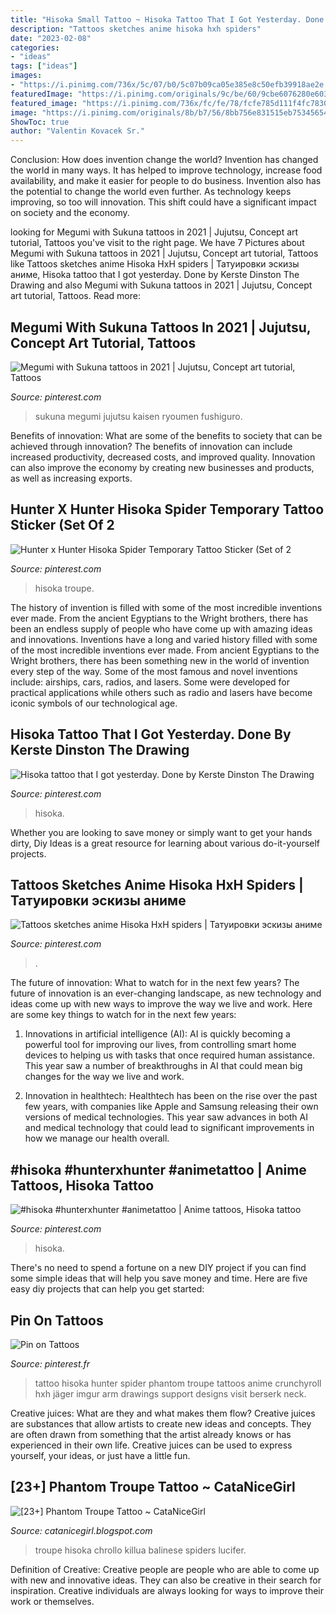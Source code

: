 ```yaml
---
title: "Hisoka Small Tattoo ~ Hisoka Tattoo That I Got Yesterday. Done By Kerste Dinston The Drawing"
description: "Tattoos sketches anime hisoka hxh spiders"
date: "2023-02-08"
categories:
- "ideas"
tags: ["ideas"]
images:
- "https://i.pinimg.com/736x/5c/07/b0/5c07b09ca05e385e8c50efb39918ae2e.jpg"
featuredImage: "https://i.pinimg.com/originals/9c/be/60/9cbe6076280e603d1979d7a1a49b526d.jpg"
featured_image: "https://i.pinimg.com/736x/fc/fe/78/fcfe785d111f4fc7830d47f57a61a457.jpg"
image: "https://i.pinimg.com/originals/8b/b7/56/8bb756e831515eb753456542947c39bb.jpg"
ShowToc: true
author: "Valentin Kovacek Sr."
---
```



Conclusion: How does invention change the world?
Invention has changed the world in many ways. It has helped to improve technology, increase food availability, and make it easier for people to do business. Invention also has the potential to change the world even further. As technology keeps improving, so too will innovation. This shift could have a significant impact on society and the economy.

	

		
looking for Megumi with Sukuna tattoos in 2021 | Jujutsu, Concept art tutorial, Tattoos you've visit to the right page. We have 7 Pictures about Megumi with Sukuna tattoos in 2021 | Jujutsu, Concept art tutorial, Tattoos like Tattoos sketches anime Hisoka HxH spiders | Татуировки эскизы аниме, Hisoka tattoo that I got yesterday. Done by Kerste Dinston The Drawing and also Megumi with Sukuna tattoos in 2021 | Jujutsu, Concept art tutorial, Tattoos. Read more:
		
    
## Megumi With Sukuna Tattoos In 2021 | Jujutsu, Concept Art Tutorial, Tattoos

<img loading=lazy src="https://i.pinimg.com/736x/45/ce/53/45ce53ad51a9be74a76c62f066a38562.jpg" onerror="this.onerror=null;this.src='https://tse2.mm.bing.net/th?id=OIP.OjUYmjOaw0-bV_ojJpxkKQHaHa&amp;pid=15.1';" alt="Megumi with Sukuna tattoos in 2021 | Jujutsu, Concept art tutorial, Tattoos">

_Source: pinterest.com_

>sukuna megumi jujutsu kaisen ryoumen fushiguro. 

	

Benefits of innovation: What are some of the benefits to society that can be achieved through innovation?
The benefits of innovation can include increased productivity, decreased costs, and improved quality. Innovation can also improve the economy by creating new businesses and products, as well as increasing exports.

    
## Hunter X Hunter Hisoka Spider Temporary Tattoo Sticker (Set Of 2

<img loading=lazy src="https://i.pinimg.com/originals/8b/b7/56/8bb756e831515eb753456542947c39bb.jpg" onerror="this.onerror=null;this.src='https://tse3.mm.bing.net/th?id=OIP.UurFxkrPz5xE166vV1F2FAHaHa&amp;pid=15.1';" alt="Hunter x Hunter Hisoka Spider Temporary Tattoo Sticker (Set of 2">

_Source: pinterest.com_

>hisoka troupe. 

	

The history of invention is filled with some of the most incredible inventions ever made. From the ancient Egyptians to the Wright brothers, there has been an endless supply of people who have come up with amazing ideas and innovations.
Inventions have a long and varied history filled with some of the most incredible inventions ever made. From ancient Egyptians to the Wright brothers, there has been something new in the world of invention every step of the way. Some of the most famous and novel inventions include: airships, cars, radios, and lasers. Some were developed for practical applications while others such as radio and lasers have become iconic symbols of our technological age.

    
## Hisoka Tattoo That I Got Yesterday. Done By Kerste Dinston The Drawing

<img loading=lazy src="https://i.pinimg.com/736x/fc/fe/78/fcfe785d111f4fc7830d47f57a61a457.jpg" onerror="this.onerror=null;this.src='https://tse2.mm.bing.net/th?id=OIP.IrtEfnesHZbz-jZGh7vdNwHaJ3&amp;pid=15.1';" alt="Hisoka tattoo that I got yesterday. Done by Kerste Dinston The Drawing">

_Source: pinterest.com_

>hisoka. 

	

Whether you are looking to save money or simply want to get your hands dirty, Diy Ideas is a great resource for learning about various do-it-yourself projects.

    
## Tattoos Sketches Anime Hisoka HxH Spiders | Татуировки эскизы аниме

<img loading=lazy src="https://i.pinimg.com/736x/5c/07/b0/5c07b09ca05e385e8c50efb39918ae2e.jpg" onerror="this.onerror=null;this.src='https://tse4.mm.bing.net/th?id=OIP.Xms13Ko_j77KXPJghRBsjQHaHa&amp;pid=15.1';" alt="Tattoos sketches anime Hisoka HxH spiders | Татуировки эскизы аниме">

_Source: pinterest.com_

>. 

	

The future of innovation: What to watch for in the next few years?
The future of innovation is an ever-changing landscape, as new technology and ideas come up with new ways to improve the way we live and work. Here are some key things to watch for in the next few years: 
1. Innovations in artificial intelligence (AI): AI is quickly becoming a powerful tool for improving our lives, from controlling smart home devices to helping us with tasks that once required human assistance. This year saw a number of breakthroughs in AI that could mean big changes for the way we live and work. 

2. Innovation in healthtech: Healthtech has been on the rise over the past few years, with companies like Apple and Samsung releasing their own versions of medical technologies. This year saw advances in both AI and medical technology that could lead to significant improvements in how we manage our health overall. 


    
## #hisoka #hunterxhunter #animetattoo | Anime Tattoos, Hisoka Tattoo

<img loading=lazy src="https://i.pinimg.com/originals/cf/c9/93/cfc993fb4db6e2a71d4bfa4dfe424998.jpg" onerror="this.onerror=null;this.src='https://tse2.mm.bing.net/th?id=OIP.1FG7LX-Y7TdHUhCT-4QNlgHaHd&amp;pid=15.1';" alt="#hisoka #hunterxhunter #animetattoo | Anime tattoos, Hisoka tattoo">

_Source: pinterest.com_

>hisoka. 

	

There's no need to spend a fortune on a new DIY project if you can find some simple ideas that will help you save money and time. Here are five easy diy projects that can help you get started: 

    
## Pin On Tattoos

<img loading=lazy src="https://i.pinimg.com/736x/31/28/dc/3128dce12791f06c48ee1bc467fae60e--hunter-tattoo-hisoka.jpg" onerror="this.onerror=null;this.src='https://tse3.mm.bing.net/th?id=OIP.rV21NdPQ3KtImSUWw1GApQHaKJ&amp;pid=15.1';" alt="Pin on Tattoos">

_Source: pinterest.fr_

>tattoo hisoka hunter spider phantom troupe tattoos anime crunchyroll hxh jäger imgur arm drawings support designs visit berserk neck. 

	

Creative juices: What are they and what makes them flow?
Creative juices are substances that allow artists to create new ideas and concepts. They are often drawn from something that the artist already knows or has experienced in their own life. Creative juices can be used to express yourself, your ideas, or just have a little fun.

    
## [23+] Phantom Troupe Tattoo ~ CataNiceGirl

<img loading=lazy src="https://i.pinimg.com/originals/9c/be/60/9cbe6076280e603d1979d7a1a49b526d.jpg" onerror="this.onerror=null;this.src='https://tse3.mm.bing.net/th?id=OIP.q8Glw39Vx3U0yI7Q8__KYwAAAA&amp;pid=15.1';" alt="[23+] Phantom Troupe Tattoo ~ CataNiceGirl">

_Source: catanicegirl.blogspot.com_

>troupe hisoka chrollo killua balinese spiders lucifer. 

	

Definition of Creative:
Creative people are people who are able to come up with new and innovative ideas. They can also be creative in their search for inspiration. Creative individuals are always looking for ways to improve their work or themselves.

